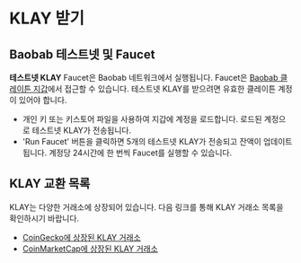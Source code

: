 # KLAY 받기

## Baobab 테스트넷 및 Faucet <a id="baobab-testnet-and-faucet"></a>

**테스트넷 KLAY** Faucet은 Baobab 네트워크에서 실행됩니다. Faucet은 [Baobab 클레이튼 지갑](https://baobab.wallet.klaytn.foundation)에서 접근할 수 있습니다. 테스트넷 KLAY를 받으려면 유효한 클레이튼 계정이 있어야 합니다.

- 개인 키 또는 키스토어 파일을 사용하여 지갑에 계정을 로드합니다. 로드된 계정으로 테스트넷 KLAY가 전송됩니다.
- 'Run Faucet' 버튼을 클릭하면 5개의 테스트넷 KLAY가 전송되고 잔액이 업데이트됩니다. 계정당 24시간에 한 번씩 Faucet를 실행할 수 있습니다.

## KLAY 교환 목록 <a id="klay-exchange-list"></a>

KLAY는 다양한 거래소에 상장되어 있습니다.  다음 링크를 통해 KLAY 거래소 목록을 확인하시기 바랍니다.

- [CoinGecko에 상장된 KLAY 거래소](https://www.coingecko.com/en/coins/klay#markets)
- [CoinMarketCap에 상장된 KLAY 거래소](https://coinmarketcap.com/currencies/klaytn/markets/)

